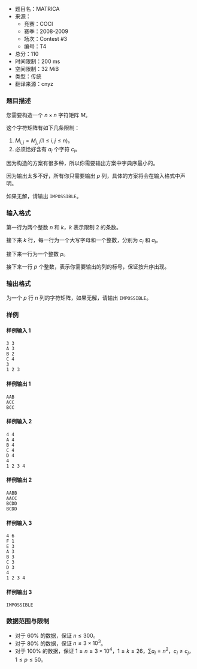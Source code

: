 - 题目名：MATRICA
- 来源：
   - 竞赛：COCI
   - 赛季：2008-2009
   - 场次：Contest #3
   - 编号：T4
- 总分：110
- 时间限制：200 ms
- 空间限制：32 MiB
- 类型：传统
- 翻译来源：cnyz

### 题目描述
您需要构造一个 $n\times n$ 字符矩阵 $M$。

这个字符矩阵有如下几条限制：
1. $M_{i,j}=M_{j,i}(1\le i,j\le n)$。
1. 必须恰好含有 $a_i$ 个字符 $c_i$。

因为构造的方案有很多种，所以你需要输出方案中字典序最小的。

因为输出太多不好，所有你只需要输出 $p$ 列，具体的方案将会在输入格式中声明。

如果无解，请输出 `IMPOSSIBLE`。

### 输入格式
第一行为两个整数 $n$ 和 $k$，$k$ 表示限制 $2$ 的条数。

接下来 $k$ 行，每一行为一个大写字母和一个整数，分别为 $c_i$ 和 $a_i$。

接下来一行为一个整数 $p$。

接下来一行 $p$ 个整数，表示你需要输出的列的标号，保证按升序出现。

### 输出格式
为一个 $p$ 行 $n$ 列的字符矩阵，如果无解，请输出 `IMPOSSIBLE`。

### 样例
#### 样例输入 1
```
3 3
A 3
B 2
C 4
3
1 2 3 
```
#### 样例输出 1
```
AAB
ACC
BCC 
```
#### 样例输入 2
```
4 4
A 4
B 4
C 4
D 4
4
1 2 3 4 
```
#### 样例输出 2
```
AABB
AACC
BCDD
BCDD 
```

#### 样例输入 3
```
4 6
F 1
E 3
A 3
B 3
C 3
D 3
4
1 2 3 4 
```

#### 样例输出 3
```
IMPOSSIBLE 
```

### 数据范围与限制
- 对于 $60\%$ 的数据，保证 $n\le 300$。
- 对于 $80\%$ 的数据，保证 $n\le 3\times 10^3$。
- 对于 $100\%$ 的数据，保证 $1\le n\le 3\times 10^4$，$1\le k\le 26$，$\sum a_i=n^2$，$c_i\neq c_j$，$1\le p\le 50$。
